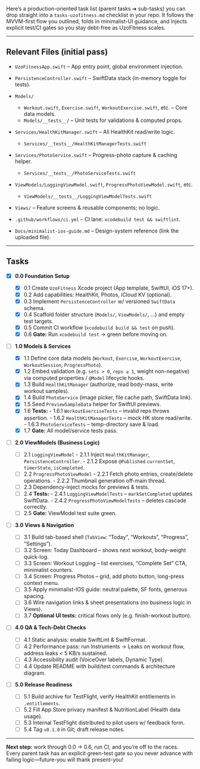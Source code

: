 Here’s a production-oriented task list (parent tasks ➜ sub-tasks) you can drop straight into a `tasks-uzofitness.md` checklist in your repo. It follows the MVVM-first flow you outlined, folds in minimalist-UI guidance, and injects explicit test/CI gates so you stay debt-free as UzoFitness scales.

---

## Relevant Files (initial pass)

* `UzoFitnessApp.swift` – App entry point, global environment injection.
* `PersistenceController.swift` – SwiftData stack (in-memory toggle for tests).
* `Models/`

  * `Workout.swift`, `Exercise.swift`, `WorkoutExercise.swift`, etc. – Core data models.
  * `Models/__tests__/` – Unit tests for validations & computed props.
* `Services/HealthKitManager.swift` – All HealthKit read/write logic.

  * `Services/__tests__/HealthKitManagerTests.swift`
* `Services/PhotoService.swift` – Progress-photo capture & caching helper.

  * `Services/__tests__/PhotoServiceTests.swift`
* `ViewModels/LoggingViewModel.swift`, `ProgressPhotoViewModel.swift`, etc.

  * `ViewModels/__tests__/LoggingViewModelTests.swift`
* `Views/` – Feature screens & reusable components; no logic.
* `.github/workflows/ci.yml` – CI lane: `xcodebuild test && swiftlint`.
* `Docs/minimalist-ios-guide.md` – Design-system reference (link the uploaded file).

---

## Tasks

* [x] **0.0 Foundation Setup**

  * [x] 0.1 Create `UzoFitness` Xcode project (App template, SwiftUI, iOS 17+).
  * [x] 0.2 Add capabilities: HealthKit, Photos, iCloud KV (optional).
  * [x] 0.3 Implement `PersistenceController` w/ versioned `SwiftData` schema.
  * [x] 0.4 Scaffold folder structure (`Models/`, `ViewModels/`, …) and empty test targets.
  * [x] 0.5 Commit CI workflow (`xcodebuild build && test` on push).
  * [x] 0.6 **Gate:** Run `xcodebuild test` → green before moving on.

* [ ] **1.0 Models & Services**

  * [x] 1.1 Define core data models (`Workout`, `Exercise`, `WorkoutExercise`, `WorkoutSession`, `ProgressPhoto`).
  * [x] 1.2 Embed validation (e.g. `sets > 0`, `reps ≥ 1`, weight non-negative) via computed properties / `@Model` lifecycle hooks.
  * [x] 1.3 Build `HealthKitManager` (authorize, read body-mass, write workout samples).
  * [x] 1.4 Build `PhotoService` (image picker, file cache path, SwiftData link).
  * [x] 1.5 Seed `PreviewSampleData` helper for SwiftUI previews.
  * [x] 1.6 **Tests:**
    \- 1.6.1 `WorkoutExerciseTests` – invalid reps throws assertion.
    \- 1.6.2 `HealthKitManagerTests` – mock HK store read/write.
    \- 1.6.3 `PhotoServiceTests` – temp-directory save & load.
  * [x] 1.7 **Gate:** All model/service tests pass.

* [ ] **2.0 ViewModels (Business Logic)**

  * [ ] 2.1 `LoggingViewModel`
    \- 2.1.1 Inject `HealthKitManager`, `PersistenceController`.
    \- 2.1.2 Expose `@Published` `currentSet`, `timerState`, `isCompleted`.
  * [ ] 2.2 `ProgressPhotoViewModel`
    \- 2.2.1 Fetch photo entries, create/delete operations.
    \- 2.2.2 Thumbnail generation off-main thread.
  * [ ] 2.3 Dependency-inject mocks for previews & tests.
  * [ ] 2.4 **Tests:**
    \- 2.4.1 `LoggingViewModelTests` – `markSetCompleted` updates SwiftData.
    \- 2.4.2 `ProgressPhotoViewModelTests` – deletes cascade correctly.
  * [ ] 2.5 **Gate:** ViewModel test suite green.

* [ ] **3.0 Views & Navigation**

  * [ ] 3.1 Build tab-based shell (`TabView`: “Today”, “Workouts”, “Progress”, “Settings”).
  * [ ] 3.2 Screen: Today Dashboard – shows next workout, body-weight quick-log.
  * [ ] 3.3 Screen: Workout Logging – list exercises, “Complete Set” CTA, minimalist counters.
  * [ ] 3.4 Screen: Progress Photos – grid, add photo button, long-press context menu.
  * [ ] 3.5 Apply minimalist-IOS guide: neutral palette, SF fonts, generous spacing.
  * [ ] 3.6 Wire navigation links & sheet presentations (no business logic in Views).
  * [ ] 3.7 **Optional UI tests:** critical flows only (e.g. finish-workout button).

* [ ] **4.0 QA & Tech-Debt Checks**

  * [ ] 4.1 Static analysis: enable SwiftLint & SwiftFormat.
  * [ ] 4.2 Performance pass: run Instruments → Leaks on workout flow, address leaks < 5 KB/s sustained.
  * [ ] 4.3 Accessibility audit (VoiceOver labels, Dynamic Type).
  * [ ] 4.4 Update README with build/test commands & architecture diagram.

* [ ] **5.0 Release Readiness**

  * [ ] 5.1 Build archive for TestFlight, verify HealthKit entitlements in `.entitlements`.
  * [ ] 5.2 Fill App Store privacy manifest & NutritionLabel (Health data usage).
  * [ ] 5.3 Internal TestFlight distributed to pilot users w/ feedback form.
  * [ ] 5.4 Tag `v0.1.0` in Git; draft release notes.

---

**Next step:** work through 0.0 → 0.6, run CI, and you’re off to the races. Every parent task has an explicit green-test gate so you never advance with failing logic—future-you will thank present-you!
